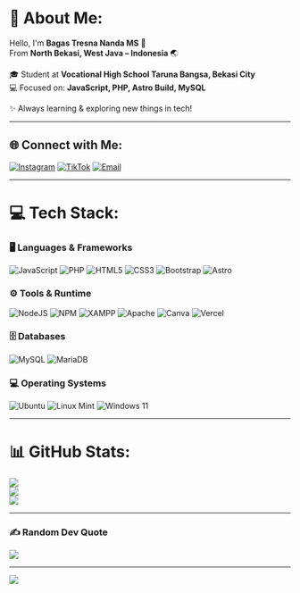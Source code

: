 # 💫 About Me:
Hello, I'm **Bagas Tresna Nanda MS** 👋  
From **North Bekasi, West Java – Indonesia** 🌏  

🎓 Student at **Vocational High School Taruna Bangsa, Bekasi City**  
💻 Focused on: **JavaScript, PHP, Astro Build, MySQL**  

✨ Always learning & exploring new things in tech!  

---

## 🌐 Connect with Me:
[![Instagram](https://img.shields.io/badge/Instagram-%23E4405F.svg?logo=Instagram&logoColor=white)](https://instagram.com/bagas_tresnaa_) 
[![TikTok](https://img.shields.io/badge/TikTok-%23000000.svg?logo=TikTok&logoColor=white)](https://tiktok.com/@BagasHtml) 
[![Email](https://img.shields.io/badge/Email-D14836?logo=gmail&logoColor=white)](mailto:bagashtml369@gmail.com)  

---

# 💻 Tech Stack:
### 🖥️ Languages & Frameworks
![JavaScript](https://img.shields.io/badge/javascript-%23323330.svg?style=for-the-badge&logo=javascript&logoColor=%23F7DF1E) 
![PHP](https://img.shields.io/badge/php-%23777BB4.svg?style=for-the-badge&logo=php&logoColor=white) 
![HTML5](https://img.shields.io/badge/html5-%23E34F26.svg?style=for-the-badge&logo=html5&logoColor=white) 
![CSS3](https://img.shields.io/badge/css3-%231572B6.svg?style=for-the-badge&logo=css3&logoColor=white) 
![Bootstrap](https://img.shields.io/badge/bootstrap-%238511FA.svg?style=for-the-badge&logo=bootstrap&logoColor=white) 
![Astro](https://img.shields.io/badge/astro-%232C2052.svg?style=for-the-badge&logo=astro&logoColor=white)

### ⚙️ Tools & Runtime
![NodeJS](https://img.shields.io/badge/node.js-6DA55F?style=for-the-badge&logo=node.js&logoColor=white) 
![NPM](https://img.shields.io/badge/NPM-%23CB3837.svg?style=for-the-badge&logo=npm&logoColor=white) 
![XAMPP](https://img.shields.io/badge/XAMPP-FB7A24?style=for-the-badge&logo=xampp&logoColor=white) 
![Apache](https://img.shields.io/badge/apache-%23D42029.svg?style=for-the-badge&logo=apache&logoColor=white) 
![Canva](https://img.shields.io/badge/Canva-%2300C4CC.svg?style=for-the-badge&logo=Canva&logoColor=white) 
![Vercel](https://img.shields.io/badge/vercel-%23000000.svg?style=for-the-badge&logo=vercel&logoColor=white)

### 🗄️ Databases
![MySQL](https://img.shields.io/badge/mysql-4479A1.svg?style=for-the-badge&logo=mysql&logoColor=white) 
![MariaDB](https://img.shields.io/badge/MariaDB-003545?style=for-the-badge&logo=mariadb&logoColor=white)  

### 💻 Operating Systems
![Ubuntu](https://img.shields.io/badge/Ubuntu-E95420?style=for-the-badge&logo=ubuntu&logoColor=white) 
![Linux Mint](https://img.shields.io/badge/Linux%20Mint-87CF3E?style=for-the-badge&logo=linux-mint&logoColor=white) 
![Windows 11](https://img.shields.io/badge/Windows%2011-0078D6?style=for-the-badge&logo=windows11&logoColor=white)

---

# 📊 GitHub Stats:
![](https://github-readme-stats.vercel.app/api?username=BagasHtml&theme=dark&hide_border=true&include_all_commits=false&count_private=false)<br/>
![](https://nirzak-streak-stats.vercel.app/?user=BagasHtml&theme=dark&hide_border=true)<br/>
![](https://github-readme-stats.vercel.app/api/top-langs/?username=BagasHtml&theme=dark&hide_border=true&include_all_commits=false&count_private=false&layout=compact)

---

### ✍️ Random Dev Quote
![](https://quotes-github-readme.vercel.app/api?type=horizontal&theme=radical)

---

[![](https://visitcount.itsvg.in/api?id=BagasHtml&icon=0&color=0)](https://visitcount.itsvg.in)

<!-- Proudly created with GPRM ( https://gprm.itsvg.in ) -->
